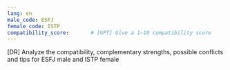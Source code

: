 ```yaml
---
lang: en
male_code: ESFJ
female_code: ISTP
compatibility_score:       # [GPT] Give a 1–10 compatibility score
---
```


[DR] Analyze the compatibility, complementary strengths, possible conflicts and tips for ESFJ male and ISTP female

